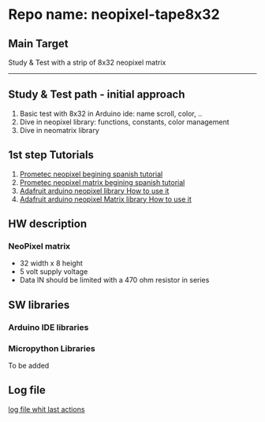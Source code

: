 # Repo name: neopixel-tape8x32

## Main Target
Study & Test with a strip of 8x32 neopixel matrix
***
## Study & Test path - initial approach

1. Basic test with 8x32 in Arduino ide: name scroll, color, ..
2. Dive in neopixel library: functions, constants, color management
3. Dive in neomatrix library

## 1st step Tutorials
1. [Prometec neopixel begining spanish tutorial](https://www.prometec.net/leds-rgb-neopixel/)
2. [Prometec neopixel matrix begining spanish tutorial](https://www.prometec.net/paneles-neopixel-flexibles/)
3. [Adafruit arduino neopixel library How to use it](https://learn.adafruit.com/adafruit-neopixel-uberguide/arduino-library-use)
4. [Adafruit arduino neopixel Matrix  library How to use it](https://learn.adafruit.com/adafruit-neopixel-uberguide/neopixel-matrices)

## HW description
### NeoPixel matrix

+ 32 width x 8 height
+ 5 volt supply voltage 
+ Data IN should be limited with a 470 ohm resistor in series

## SW libraries

### Arduino IDE libraries


### Micropython Libraries
To be added


## Log file
[log file whit last actions](log.md)

